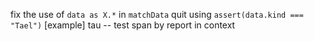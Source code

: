 fix the use of `data as X.*` in `matchData`
quit using `assert(data.kind === "Tael")`
[example] tau -- test span by report in context
